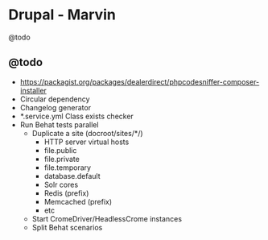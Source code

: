 
# Drupal - Marvin

@todo


## @todo

* https://packagist.org/packages/dealerdirect/phpcodesniffer-composer-installer
* Circular dependency
* Changelog generator
* *.service.yml Class exists checker
* Run Behat tests parallel
  * Duplicate a site (docroot/sites/*/)
    * HTTP server virtual hosts
    * file.public
    * file.private
    * file.temporary
    * database.default
    * Solr cores
    * Redis (prefix)
    * Memcached (prefix)
    * etc
  * Start CromeDriver/HeadlessCrome instances
  * Split Behat scenarios
